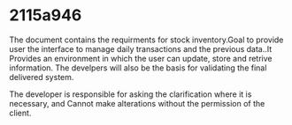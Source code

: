 # 2115a946
The document contains the requirments for 
stock inventory.Goal to provide user the 
interface to manage daily transactions and 
the previous data..It  Provides an
environment in which the user can update,
store and retrive information.
The develpers will also be the basis for
validating the final delivered system.

The developer is responsible for asking
the clarification where it is necessary, and 
Cannot make alterations without the permission
 of the client.
